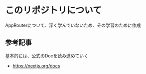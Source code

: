 # このリポジトリについて

AppRouterについて、深く学んでいないため、その学習のために作成

## 参考記事

基本的には、公式のDocを読み進めていく
- https://nextjs.org/docs
